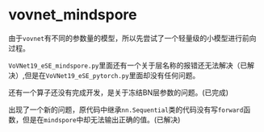 # vovnet_mindspore

由于`vovnet`有不同的参数量的模型，所以先尝试了一个轻量级的小模型进行前向过程。

`VoVNet19_eSE_mindspore.py`里面还有一个关于层名称的报错还无法解决（已解决）,但是在`VoVNet19_eSE_pytorch.py`里面却没有任何问题。

还有一个算子还没有完成开发，是关于冻结BN层参数的问题。(已完成)

出现了一个新的问题，原代码中继承`nn.Sequential`类的代码没有写`forward`函数，但是在`mindspore`中却无法输出正确的值。(已解决)


